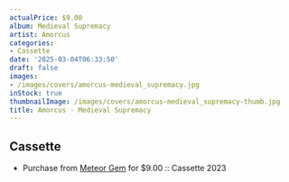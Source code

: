 ```yaml
---
actualPrice: $9.00
album: Medieval Supremacy
artist: Amorcus
categories:
- Cassette
date: '2025-03-04T06:33:50'
draft: false
images:
- /images/covers/amorcus-medieval_supremacy.jpg
inStock: true
thumbnailImage: /images/covers/amorcus-medieval_supremacy-thumb.jpg
title: Amorcus - Medieval Supremacy
---
```


## Cassette
* Purchase from [Meteor Gem](https://meteor-gem.com/products/amorcus-medieval-supremacy-cassette) for $9.00 :: Cassette 2023
